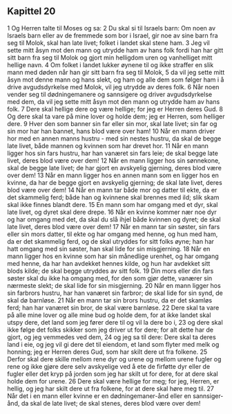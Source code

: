 ## Kapittel 20

1 Og Herren talte til Moses og sa:
2 Du skal si til Israels barn: Om noen av Israels barn eller av de fremmede som bor i Israel, gir noe av sine barn fra seg til Molok, skal han late livet; folket i landet skal stene ham.
3 Jeg vil sette mitt åsyn mot den mann og utrydde ham av hans folk fordi han har gitt sitt barn fra seg til Molok og gjort min helligdom uren og vanhelliget mitt hellige navn.
4 Om folket i landet lukker øynene til og ikke straffer en slik mann med døden når han gir sitt barn fra seg til Molok,
5 da vil jeg sette mitt åsyn mot denne mann og hans slekt, og ham og alle dem som følger ham i å drive avgudsdyrkelse med Molok, vil jeg utrydde av deres folk.
6 Når noen vender seg til dødningemanere og sannsigere og driver avgudsdyrkelse med dem, da vil jeg sette mitt åsyn mot den mann og utrydde ham av hans folk.
7 Dere skal hellige dere og være hellige; for jeg er Herren deres Gud.
8 Og dere skal ta vare på mine lover og holde dem; jeg er Herren, som helliger dere.
9 Hver den som banner sin far eller sin mor, skal late livet; sin far og sin mor har han bannet, hans blod være over ham!
10 Når en mann driver hor med en annen manns hustru - med sin nestes hustru, da skal de begge late livet, både mannen og kvinnen som har drevet hor.
11 Når en mann ligger hos sin fars hustru, har han vanæret sin fars leie; de skal begge late livet, deres blod være over dem!
12 Når en mann ligger hos sin sønnekone, skal de begge late livet; de har gjort en avskyelig gjerning, deres blod være over dem!
13 Når en mann ligger hos en annen mann som en ligger hos en kvinne, da har de begge gjort en avskyelig gjerning; de skal late livet, deres blod være over dem!
14 Når en mann tar både mor og datter til ekte, da er det skammelig ferd; både han og kvinnene skal brennes med ild; slik skam skal ikke finnes blandt dere.
15 En mann som har omgang med et dyr, skal late livet, og dyret skal dere drepe.
16 Når en kvinne kommer nær noe dyr og har omgang med det, da skal du slå ihjel både kvinnen og dyret; de skal late livet, deres blod være over dem!
17 Når en mann tar sin søster, sin fars eller sin mors datter, til ekte og har omgang med henne, og hun med ham, da er det skammelig ferd, og de skal utryddes for sitt folks øyne; han har hatt omgang med sin søster, han skal lide for sin misgjerning.
18 Når en mann ligger hos en kvinne som har sin månedlige urenhet, og har omgang med henne, da har han avdekket hennes kilde, og hun har avdekket sitt blods kilde; de skal begge utryddes av sitt folk.
19 Din mors eller din fars søster skal du ikke ha omgang med, for den som gjør dette, vanærer sin nærmeste slekt; de skal lide for sin misgjerning.
20 Når en mann ligger hos sin farbrors hustru, har han vanæret sin farbror; de skal lide for sin synd, de skal dø barnløse.
21 Når en mann tar sin brors hustru, da er det skamløs ferd; han har vanæret sin bror, de skal være barnløse.
22 Dere skal ta vare på alle mine lover og alle mine bud og holde dem, for at ikke landet skal utspy dere, det land som jeg fører dere til og vil la dere bo i,
23 og dere skal ikke følge det folks skikker som jeg driver ut for dere; for alt dette har de gjort, og jeg vemmedes ved dem,
24 og jeg sa til dere: Dere skal ta deres land i eie, og jeg vil gi dere det til eiendom, et land som flyter med melk og honning; jeg er Herren deres Gud, som har skilt dere ut fra folkene.
25 Derfor skal dere skille mellom rene dyr og urene og mellom urene fugler og rene og ikke gjøre dere selv avskyelige ved å ete de firføtte dyr eller de fugler eller det kryp på jorden som jeg har skilt ut for dere, for at dere skal holde dem for urene.
26 Dere skal være hellige for meg; for jeg, Herren, er hellig, og jeg har skilt dere ut fra folkene, for at dere skal høre meg til.
27 Når det i en mann eller kvinne er en dødningemaner-ånd eller en sannsiger-ånd, da skal de late livet; de skal stenes, deres blod være over dem!
